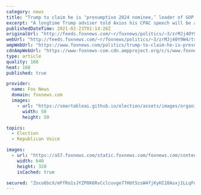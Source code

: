 ```yaml
---
category: news
title: "Trump to claim he is ‘presumptive 2024 nominee,’ leader of GOP in CPAC speech: report"
excerpt: "A longtime Trump adviser told Axios his CPAC speech will be a \"show of force,\" and said the message will be: \"I may not have Twitter or the Oval Office, but I'm still in charge.\" The source reportedly added that \"payback is his chief obsession.\""
publishedDateTime: 2021-02-23T01:14:26Z
originalUrl: "http://feeds.foxnews.com/~r/foxnews/politics/~3/zrMJj40Y9W4/trump-to-claim-he-is-presumptive-2024-nominee-leader-of-gop-in-cpac-speech-report"
webUrl: "http://feeds.foxnews.com/~r/foxnews/politics/~3/zrMJj40Y9W4/trump-to-claim-he-is-presumptive-2024-nominee-leader-of-gop-in-cpac-speech-report"
ampWebUrl: "https://www.foxnews.com/politics/trump-to-claim-he-is-presumptive-2024-nominee-leader-of-gop-in-cpac-speech-report.amp"
cdnAmpWebUrl: "https://www-foxnews-com.cdn.ampproject.org/c/s/www.foxnews.com/politics/trump-to-claim-he-is-presumptive-2024-nominee-leader-of-gop-in-cpac-speech-report.amp"
type: article
quality: 168
heat: 168
published: true

provider:
  name: Fox News
  domain: foxnews.com
  images:
    - url: "https://smartableai.github.io/election/assets/images/organizations/foxnews.com-50x50.jpg"
      width: 50
      height: 50

topics:
  - Election
  - Republican Voice

images:
  - url: "https://a57.foxnews.com/static.foxnews.com/foxnews.com/content/uploads/2020/10/640/320/donald-trump-melania6.jpg?ve=1&tl=1"
    width: 640
    height: 320
    isCached: true

secured: "Zoco6bcX/mFfRo1sJYZP8K6RvCclcuvge77HUt5zsW4fjKyHI18Asxj1LLqFu1OYE+uFJzBnG1W/jyCJo6FfvOEtOJV3ZxveySW9Vj1UOEotj5IBJazgiUCdYrE6L7JBJ6Wwnx9J8LqJG0+wEsiTYQBFNeq0sCeOKC3KTS8pkSJV2zf+zlWUx9UOG8ivrvz/caOH9QzDkIDdVXF+1UPw1uva+6n2p8IT8i47qv4XIfL8Aq0W2mUwbj/zltujDW18Q0laxRARpc9scKqDtFW/6EKRASs5zmbpVx2HyQMwk2hDdNuL+suER9hRiJjhQ9QDUznlFY67eh5CUn5pGNCvCGEq7nG0zqRlmm2rjOKvXjI=;iehDP/dV4R+fGcdHjwwx3A=="
---
```


